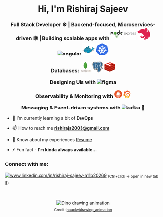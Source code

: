 <h1 align="center">Hi, I'm Rishiraj Sajeev</h1>
<h3 align="center">
  Full Stack Developer ⚙️ | Backend-focused, Microservices-driven 🕸️ | 
  Building scalable apps with 
  <img src="https://raw.githubusercontent.com/devicons/devicon/master/icons/nodejs/nodejs-original-wordmark.svg" alt="nodejs" width="40" height="40"/> 
  <img src="https://raw.githubusercontent.com/devicons/devicon/master/icons/express/express-original-wordmark.svg" alt="express" width="40" height="40"/> 
  <img src="https://raw.githubusercontent.com/devicons/devicon/master/icons/nestjs/nestjs-original.svg" alt="nestjs" width="40" height="40"/> 
  <img src="https://angular.io/assets/images/logos/angular/angular.svg" alt="angular" width="40" height="40"/> 
  <img src="https://raw.githubusercontent.com/devicons/devicon/master/icons/docker/docker-original.svg" alt="docker" width="40" height="40"/> 
  <img src="https://raw.githubusercontent.com/devicons/devicon/master/icons/kubernetes/kubernetes-original.svg" alt="kubernetes" width="40" height="40"/>
  
  Databases: 
  <img src="https://raw.githubusercontent.com/devicons/devicon/master/icons/mongodb/mongodb-original-wordmark.svg" alt="mongodb" width="35" height="35"/> 
  <img src="https://raw.githubusercontent.com/devicons/devicon/master/icons/postgresql/postgresql-original.svg" alt="postgresql" width="35" height="35"/> 
  <img src="https://raw.githubusercontent.com/devicons/devicon/master/icons/redis/redis-original.svg" alt="redis" width="35" height="35"/> 
  
  Designing UIs with 
  <img src="https://www.vectorlogo.zone/logos/figma/figma-icon.svg" alt="figma" width="25" height="25"/> 
  
  Observability & Monitoring with 
  <img src="https://raw.githubusercontent.com/devicons/devicon/master/icons/prometheus/prometheus-original.svg" alt="prometheus" width="25" height="25"/> 
  <img src="https://raw.githubusercontent.com/devicons/devicon/master/icons/grafana/grafana-original.svg" alt="grafana" width="25" height="25"/> 
  
  Messaging & Event-driven systems with 
  <img src="https://www.vectorlogo.zone/logos/apache_kafka/apache_kafka-icon.svg" alt="kafka" width="30" height="30"/> 
  🚀
</h3>

- 🌱 I’m currently learning a bit of **DevOps**

- 📫 How to reach me **rishirajs2003@gmail.com**

- 📄 Know about my experiences [Resume](https://drive.google.com/file/d/1ZjQ7u7ZXI10wO6AfUQ206jF167XVt7O_/view)

- ⚡ Fun fact - **I'm kinda always available...**

<h3 align="left">Connect with me:</h3>
<a href="https://www.linkedin.com/in/rishiraj-sajeev-a11b20269" target="_blank"><img align="center" src="https://raw.githubusercontent.com/rahuldkjain/github-profile-readme-generator/master/src/images/icons/Social/linked-in-alt.svg" alt="www.linkedin.com/in/rishiraj-sajeev-a11b20269" height="30" width="40" /></a>
<sub>(Ctrl+click -> open in new tab 🔗)</sub>
<br><br><br>

<p align="center">
  <img src="https://raw.githubusercontent.com/haucky/img/master/drawing_animation/art_dino2.gif" alt="Dino drawing animation" width="800" padding="20"/>
  <br>
  <sub>Credit: <a href="https://github.com/haucky/drawing_animation">haucky/drawing_animation</a></sub>
</p>
